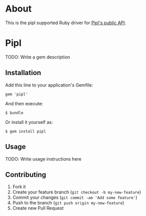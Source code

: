 # About

This is the pipl supported Ruby driver for [Pipl's public API](http://dev.pipl.com/).

# Pipl

TODO: Write a gem description

## Installation

Add this line to your application's Gemfile:

    gem 'pipl'

And then execute:

    $ bundle

Or install it yourself as:

    $ gem install pipl

## Usage

TODO: Write usage instructions here

## Contributing

1. Fork it
2. Create your feature branch (`git checkout -b my-new-feature`)
3. Commit your changes (`git commit -am 'Add some feature'`)
4. Push to the branch (`git push origin my-new-feature`)
5. Create new Pull Request
